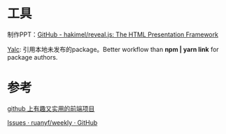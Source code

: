 # 工具

制作PPT：[GitHub - hakimel/reveal.js: The HTML Presentation Framework](https://github.com/hakimel/reveal.js)

[Yalc](https://www.npmjs.com/package/yalc): 引用本地未发布的package。Better workflow than **npm | yarn link** for package authors.

# 参考

[github 上有趣又实用的前端项目](https://github.com/senntyou/blogs/blob/master/web-collect/2.md)

[Issues · ruanyf/weekly · GitHub](https://github.com/ruanyf/weekly/issues)

